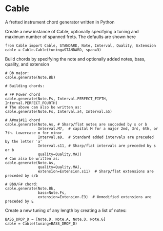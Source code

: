 # Cable
A fretted instrument chord generator written in Python

Create a new instance of Cable, optionally specifying a tuning and maximum number of spanned frets. The defaults are shown here
```
from Cable import Cable, STANDARD, Note, Interval, Quality, Extension
cable = Cable.Cable(tuning=STANDARD, span=3)
```

Build chords by specifying the note and optionally added notes, bass, quality, and extension
```
# Bb major:
cable.generate(Note.Bb)

# Building chords:

# F# Power chord
cable.generate(Note.Fs, Interval.PERFECT_FIFTH, Interval.PERFECT_FOURTH)
# The above can also be written as:
cable.generate(Note.Fs, Interval.a4, Interval.a5)

# A#maj#11 chord
cable.generate(Note.As, # Sharp/flat notes are succeded by s or b
               Interval.M7,  # capital M for a major 2nd, 3rd, 6th, or 7th. Lowercase m for minor
               Interval.a9,  # Standard added intervals are preceded by the letter 'a'
               Interval.s11, # Sharp/flat intervals are preceded by s or b
               quality=Quality.MAJ)
# Can also be written as:
cable.generate(Note.As,
               quality=Quality.MAJ,
               extension=Extension.s11)  # Sharp/flat extensions are preceded by s/b

# Bb9/F# chord:
cable.generate(Note.Bb,
               bass=Note.Fs,
               extension=Extension.E9)  # Unmodified extensions are preceded by E
```

Create a new tuning of any length by creating a list of notes:
```
BASS_DROP_D = [Note.D, Note.A, Note.D, Note.G]
cable = Cable(tuning=BASS_DROP_D)
```